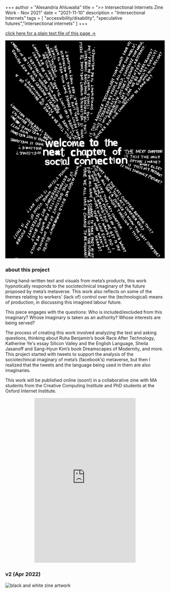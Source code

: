 +++
author = "Alexandria Ahluwalia"
title = ">> Intersectional Internets Zine Work - Nov 2021"
date = "2021-11-10"
description = "Intersectional Internets"
tags = [
    "accessibility/disability",
    "speculative futures","intersectional internets"
]
+++

<a href="/txt/intersectionalinternets.txt" target="_blank">click here for a plain text file of this page →</a>

![black and white zine artwork](/img/zine1.png "welcome to the next chapter of social connection")


<h3>about this project</h3>

Using hand-written text and visuals from meta’s products, this work hypnotically responds to the sociotechnical imaginary of the future proposed by meta’s metaverse. This work also reflects on some of the themes relating to workers' (lack of) control over the (technological) means of production, in discussing this imagined labour future. 

This piece engages with the questions: Who is included/excluded from this imaginary? Whose imaginary is taken as an authority? Whose interests are being served? 

The process of creating this work involved analyzing the text and asking questions, thinking about Ruha Benjamin’s book Race After Technology, Katherine Ye's essay Silicon Valley and the English Language, Sheila Jasanoff and Sang-Hyun Kim’s book Dreamscapes of Modernity, and more. This project started with tweets to support the analysis of the sociotechincal imaginary of meta’s (facebook’s) metaverse, but then I realized that the tweets and the language being used in them are also imaginaries.

This work will be published online (soon!) in a collaborative zine with MA students from the Creative Computing Institute and PhD students at the Oxford Internet Institute. 

<center>
<div>
  <iframe
    src="https://instagram.com/p/CXHDI2YrVml/embed"
    frameborder="0"
    allowfullscreen
    scrolling="no"
    allowtransparency
    width="320"
    height="520"
  ></iframe>
</div></center>


<h3>v2 (Apr 2022)</h3>

![black and white zine artwork](/img/zine2.jpg "who belongs on the moon? // who belongs in the future?")